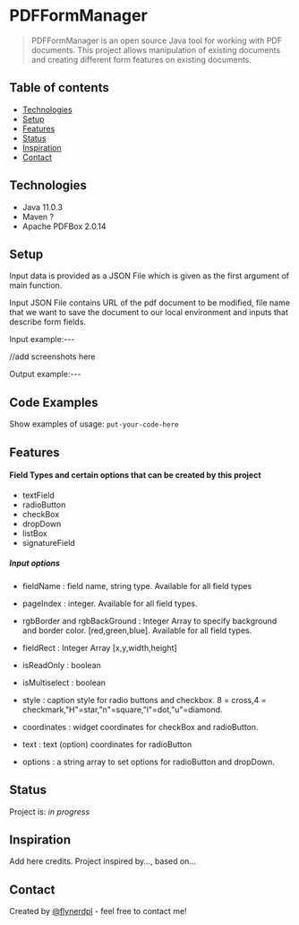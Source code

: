 # PDFFormManager
> PDFFormManager is an open source Java tool for working with PDF documents. This project allows manipulation of existing documents and creating different form features on existing documents.

## Table of contents

* [Technologies](#technologies)
* [Setup](#setup)
* [Features](#features)
* [Status](#status)
* [Inspiration](#inspiration)
* [Contact](#contact)

## Technologies
* Java 11.0.3
* Maven ?
* Apache PDFBox 2.0.14

## Setup

Input data is provided as a JSON File which is given as the first argument of main function.

Input JSON File contains URL of the pdf document to be modified, file name that we want to save the document to our local environment and inputs that describe form fields.

Input example:---

//add screenshots here

Output example:---

## Code Examples
Show examples of usage:
`put-your-code-here`

## Features

#### Field Types and certain options that can be created by this project
* textField
* radioButton
* checkBox
* dropDown
* listBox
* signatureField
##### Input options
* fieldName : field name, string type. Available for all field types
* pageIndex : integer. Available for all field types.
* rgbBorder and rgbBackGround : Integer Array to specify background and border color. [red,green,blue]. Available for all field types.

* fieldRect : Integer Array [x,y,width,height]
* isReadOnly : boolean
* isMultiselect : boolean
* style : caption style for radio buttons and checkbox.
8 = cross,4 = checkmark,"H"=star,"n"=square,"l"=dot,"u"=diamond.

* coordinates : widget coordinates for checkBox and radioButton.
* text : text (option) coordinates for radioButton 
* options : a string array to set options for radioButton and dropDown. 
## Status
Project is: _in progress_

## Inspiration
Add here credits. Project inspired by..., based on...

## Contact
Created by [@flynerdpl](https://www.flynerd.pl/) - feel free to contact me!
